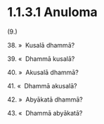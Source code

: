 # 1.1.3.1 Anuloma

(9.)

38\. »  Kusalā dhammā?

39\. «  Dhammā kusalā?

40\. »  Akusalā dhammā?

41\. «  Dhammā akusalā?

42\. »  Abyākatā dhammā?

43\. «  Dhammā abyākatā?
